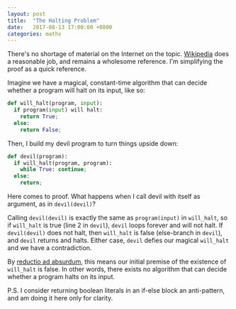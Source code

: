 ```yaml
---
layout: post
title:  "The Halting Problem"
date:   2017-08-13 17:00:00 +0800
categories: maths
---
```

There's no shortage of material on the Internet on the topic. [Wikipedia](https://en.wikipedia.org/wiki/Halting_problem) does a reasonable job, and remains a wholesome reference. I'm simplifying the proof as a quick reference.

Imagine we have a magical, constant-time algorithm that can decide whether a program will halt on its input, like so:

```python
def will_halt(program, input):
  if program(input) will halt:
    return True;
  else:
    return False;
```

Then, I build my devil program to turn things upside down:

```python
def devil(program):
  if will_halt(program, program):
    while True: continue;
  else:
    return;
```

Here comes to proof. What happens when I call devil with itself as argument, as in `devil(devil)`?

Calling `devil(devil)` is exactly the same as `program(input)` in `will_halt`, so if `will_halt` is true (line 2 in `devil`), `devil` loops forever and will not halt. If `devil(devil)` does not halt, then `will_halt` is false (else-branch in `devil`), and `devil` returns and halts. Either case, `devil` defies our magical `will_halt` and we have a contradiction.

By [reductio ad absurdum](https://en.wikipedia.org/wiki/Reductio_ad_absurdum), this means our initial premise of the existence of `will_halt` is false. In other words, there exists no algorithm that can decide whether a program halts on its input.

P.S. I consider returning boolean literals in an if-else block an anti-pattern, and am doing it here only for clarity.


